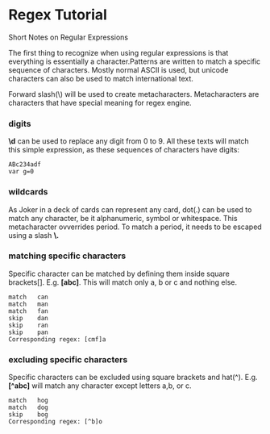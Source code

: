 # Regex Tutorial
Short Notes on Regular Expressions

The first thing to recognize when using regular expressions is that everything is essentially a character.Patterns are written to match a specific sequence of characters. Mostly normal ASCII is used, but unicode characters can also be used to match international text. <br>

Forward slash(\\) will be used to create metacharacters. Metacharacters are characters that have special meaning for regex engine.
### digits
**\d** can be used to replace any digit from 0 to 9.
All these texts will match this simple expression, as these sequences of characters have digits:
```text
ABc234adf
var g=0
```

### wildcards
As Joker in a deck of cards can represent any card, dot(.) can be used to match any character, be it alphanumeric, symbol or whitespace. This metacharacter ovverrides period. To match a period, it needs to be escaped using a slash **\\.** 

### matching specific characters
Specific character can be matched by defining them inside square brackets[]. E.g. **[abc]**. This will match only a, b or c and nothing else.
```text
match 	can 	
match 	man 	
match 	fan 	
skip 	dan 	
skip 	ran 	
skip 	pan
Corresponding regex: [cmf]a
```

### excluding specific characters
Specific characters can be excluded using square brackets and hat(^). E.g. **[^abc]** will match any character except letters a,b, or c.
```text
match 	hog 	
match 	dog 	
skip 	bog
Corresponding regex: [^b]o
```
